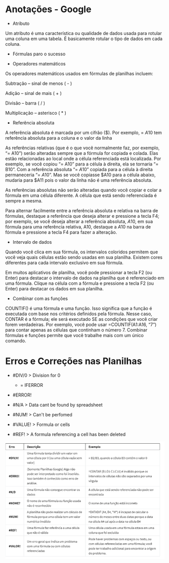 # Anotações - Google

- Atributo

Um atributo é uma característica ou qualidade de dados usada para rotular uma coluna em uma tabela. É basicamente rotular o tipo de dados em cada coluna. 

- Fórmulas paro o sucesso

- Operadores matemáticos

Os operadores matemáticos usados em fórmulas de planilhas incluem:

Subtração – sinal de menos ( - )

Adição – sinal de mais ( + )

Divisão – barra ( / )

Multiplicação – asterisco ( * )

- Referência absoluta

A referência absoluta é marcada por um cifrão ($). Por exemplo, = $A$10 tem referência absoluta para a coluna e o valor da linha

As referências relativas (que é o que você normalmente faz, por exemplo, “= A10”) serão alteradas sempre que a fórmula for copiada e colada. Elas estão relacionadas ao local onde a célula referenciada está localizada. Por exemplo, se você copiou “= A10” para a célula à direita, ela se tornaria “= B10”. Com a referência absoluta “= $A$10” copiada para a célula à direita permaneceria “= $A$10”. Mas se você copiasse $A10 para a célula abaixo, mudaria para $A11 pois o valor da linha não é uma referência absoluta.

As referências absolutas não serão alteradas quando você copiar e colar a fórmula em uma célula diferente. A célula que está sendo referenciada é sempre a mesma.

Para alternar facilmente entre a referência absoluta e relativa na barra de fórmulas, destaque a referência que deseja alterar e pressione a tecla F4; por exemplo, se você deseja alterar a referência absoluta, $A$10, em sua fórmula para uma referência relativa, A10, destaque a $A$10 na barra de fórmula e pressione a tecla F4 para fazer a alteração.

- Intervalo de dados

Quando você clica em sua fórmula, os intervalos coloridos permitem que você veja quais células estão sendo usadas em sua planilha. Existem cores diferentes para cada intervalo exclusivo em sua fórmula.

Em muitos aplicativos de planilha, você pode pressionar a tecla F2 (ou Enter) para destacar o intervalo de dados na planilha que é referenciado em uma fórmula. Clique na célula com a fórmula e pressione a tecla F2 (ou Enter) para destacar os dados em sua planilha.

- Combinar com as funções

COUNTIF() é uma fórmula e uma função. Isso significa que a função é executada com base nos critérios definidos pela fórmula. Nesse caso, CONTAR é a fórmula; ele será executado SE as condições que você criar forem verdadeiras. Por exemplo, você pode usar =COUNTIF(A1:A16, “7”) para contar apenas as células que continham o número 7. Combinar fórmulas e funções permite que você trabalhe mais com um único comando.

# Erros e Correções nas Planilhas

- #DIV/0 > Division for 0
    - = IFERROR

- #ERROR! 

- #N/A > Data cant be found by spreadsheet

- #NUM! > Can't be perfomed 

- #VALUE! > Formula or cells

- #REF! > A formula referencing a cell has been deleted

![Alt text](image.png)